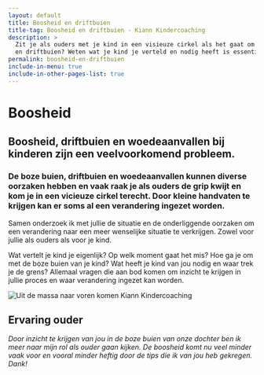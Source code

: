 ```yaml
---
layout: default
title: Boosheid en driftbuien
title-tag: Boosheid en driftbuien - Kiann Kindercoaching
description: >
  Zit je als ouders met je kind in een visieuze cirkel als het gaat om boosheid
  en driftbuien? Weten wat je kind je verteld en nodig heeft is essentieel.
permalink: boosheid-en-driftbuien
include-in-menu: true
include-in-other-pages-list: true
---
```

# Boosheid

## Boosheid, driftbuien en woedeaanvallen bij kinderen zijn een veelvoorkomend probleem.

### De boze buien, driftbuien en woedeaanvallen kunnen diverse oorzaken hebben en vaak raak je als ouders de grip kwijt en kom je in een vicieuze cirkel terecht. Door kleine handvaten te krijgen kan er soms al een verandering ingezet worden.

Samen onderzoek ik met jullie de situatie en de onderliggende oorzaken om een verandering naar een meer wenselijke situatie te verkrijgen. Zowel voor jullie als ouders als voor je kind.

Wat vertelt je kind je eigenlijk? Op welk moment gaat het mis? Hoe ga je om met de boze buien van je kind? Wat heeft je kind van jou nodig en waar trek je de grens? Allemaal vragen die aan bod komen om inzicht te krijgen in jullie proces en waar verandering ingezet kan worden.

![Uit de massa naar voren komen Kiann Kindercoaching](/uploads/adobestock_249086908.jpeg)

## Ervaring ouder

_Door inzicht te krijgen van jou in de boze buien van onze dochter ben ik meer naar mijn rol als ouder gaan kijken. De boosheid komt nu veel minder vaak voor en vooral minder heftig door de tips die ik van jou heb gekregen. Dank!_
